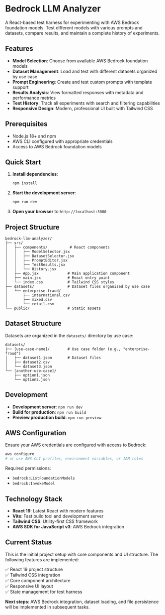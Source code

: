 # Bedrock LLM Analyzer

A React-based test harness for experimenting with AWS Bedrock foundation models. Test different models with various prompts and datasets, compare results, and maintain a complete history of experiments.

## Features

- **Model Selection**: Choose from available AWS Bedrock foundation models
- **Dataset Management**: Load and test with different datasets organized by use case
- **Prompt Engineering**: Create and test custom prompts with template support
- **Results Analysis**: View formatted responses with metadata and performance metrics
- **Test History**: Track all experiments with search and filtering capabilities
- **Responsive Design**: Modern, professional UI built with Tailwind CSS

## Prerequisites

- Node.js 18+ and npm
- AWS CLI configured with appropriate credentials
- Access to AWS Bedrock foundation models

## Quick Start

1. **Install dependencies**:
   ```bash
   npm install
   ```

2. **Start the development server**:
   ```bash
   npm run dev
   ```

3. **Open your browser** to `http://localhost:3000`

## Project Structure

```
bedrock-llm-analyzer/
├── src/
│   ├── components/          # React components
│   │   ├── ModelSelector.jsx
│   │   ├── DatasetSelector.jsx
│   │   ├── PromptEditor.jsx
│   │   ├── TestResults.jsx
│   │   └── History.jsx
│   ├── App.jsx             # Main application component
│   ├── main.jsx            # React entry point
│   └── index.css           # Tailwind CSS styles
├── datasets/               # Dataset files organized by use case
│   └── enterprise-fraud/
│       ├── international.csv
│       ├── mixed.csv
│       └── retail.csv
└── public/                 # Static assets
```

## Dataset Structure

Datasets are organized in the `datasets/` directory by use case:

```
datasets/
├── [use-case-name]/        # Use case folder (e.g., "enterprise-fraud")
│   ├── dataset1.json       # Dataset files
│   ├── dataset2.csv
│   └── dataset3.json
└── [another-use-case]/
    ├── option1.json
    └── option2.json
```

## Development

- **Development server**: `npm run dev`
- **Build for production**: `npm run build`
- **Preview production build**: `npm run preview`

## AWS Configuration

Ensure your AWS credentials are configured with access to Bedrock:

```bash
aws configure
# or use AWS CLI profiles, environment variables, or IAM roles
```

Required permissions:
- `bedrock:ListFoundationModels`
- `bedrock:InvokeModel`

## Technology Stack

- **React 19**: Latest React with modern features
- **Vite**: Fast build tool and development server
- **Tailwind CSS**: Utility-first CSS framework
- **AWS SDK for JavaScript v3**: AWS Bedrock integration

## Current Status

This is the initial project setup with core components and UI structure. The following features are implemented:

✅ React 19 project structure  
✅ Tailwind CSS integration  
✅ Core component architecture  
✅ Responsive UI layout  
✅ State management for test harness  

**Next steps**: AWS Bedrock integration, dataset loading, and file persistence will be implemented in subsequent tasks.